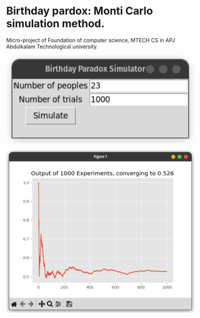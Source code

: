 # Birthday pardox: Monti Carlo simulation method.

Micro-project of Foundation of computer science, MTECH CS in APJ Abdulkalam Technological university.

![launcher](./screenshots/simulation_launcher.png)

![launcher](./screenshots/simulation_result.png)
